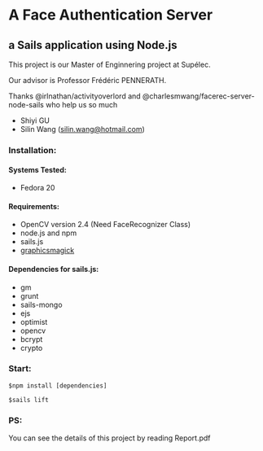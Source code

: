 # A Face Authentication Server

## a Sails application using Node.js

This project is our Master of Enginnering project at Supélec.

Our advisor is Professor Frédéric PENNERATH.

Thanks @irlnathan/activityoverlord and @charlesmwang/facerec-server-node-sails who help us so much

- Shiyi GU
- Silin Wang ([silin.wang@hotmail.com](silin.wang@hotmail.com))


### Installation:

#### Systems Tested:

- Fedora 20

#### Requirements:

- OpenCV version 2.4 (Need FaceRecognizer Class)
- node.js and npm
- sails.js  
- [graphicsmagick](http://www.graphicsmagick.org)

#### Dependencies for sails.js:


- gm
- grunt
- sails-mongo
- ejs
- optimist
- opencv
- bcrypt
- crypto

### Start:

    $npm install [dependencies]
 
    $sails lift

### PS:

You can see the details of this project by reading Report.pdf

